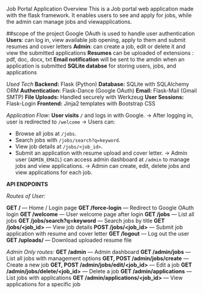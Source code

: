 Job Portal Application Overview
This is a Job portal web application made with the flask framework. It enables users to see and apply for jobs, while the admin can manage jobs and viewapplications.

##scope of the project
Google OAuth is used to handle user authentication
**Users**: can log in, view available job opening, apply to them and submit resumes and cover letters
**Admin**: can create a job, edit or delete it and view the submitted applications
**Resumes** can be uploaded of extensions : pdf, doc, docx, txt
**Email notification** will be sent to the amdin when an application is submitted
**SQLite databse** for storing users, jobs, and applications

*Used Tech*
**Backend:** Flask (Python)
**Database:** SQLite with SQLAlchemy ORM
**Authentication:** Flask-Dance (Google OAuth)
**Email:** Flask-Mail (Gmail SMTP)
**File Uploads:** Handled securely with Werkzeug
**User Sessions:** Flask-Login
**Frontend:** Jinja2 templates with Bootstrap CSS

*Application Flow:*
**User visits `/`** and logs in with Google.
-> After logging in, user is redirected to `/welcome`
-> Users can:
   - Browse all jobs at `/jobs`.
   - Search jobs with `/jobs/search?q=keyword`.
   - View job details at `/jobs/<job_id>`.
   - Submit an application with resume upload and cover letter.
-> Admin user (`ADMIN_EMAIL`) can access admin dashboard at `/admin` to manage jobs and view applications.
-> Admin can create, edit, delete jobs and view applications for each job.

**API ENDPOINTS**

*Routes of User:*

**GET /** — Home / Login page
**GET /force-login** — Redirect to Google OAuth login
**GET /welcome** — User welcome page after login
**GET /jobs** — List all jobs
**GET /jobs/search?q=keyword** — Search jobs by title
**GET /jobs/<job_id>** — View job details
**POST /jobs/<job_id>** — Submit job application with resume and cover letter
**GET /logout** — Log out the user
**GET /uploads/<filename>** — Download uploaded resume file


*Admin Only routes:*
**GET /admin** — Admin dashboard
**GET /admin/jobs** — List all jobs with management options
**GET, POST /admin/jobs/create** — Create a new job
**GET, POST /admin/jobs/edit/<job_id>** — Edit a job
**GET /admin/jobs/delete/<job_id>** — Delete a job
**GET /admin/applications** — List jobs with applications
**GET /admin/applications/<job_id>** — View applications for a specific job



